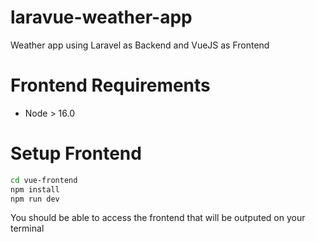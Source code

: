 # laravue-weather-app
Weather app using Laravel as Backend and VueJS as Frontend

# Frontend Requirements
- Node > 16.0

# Setup Frontend
```bash
cd vue-frontend
npm install
npm run dev
```
You should be able to access the frontend that will be outputed on your terminal
